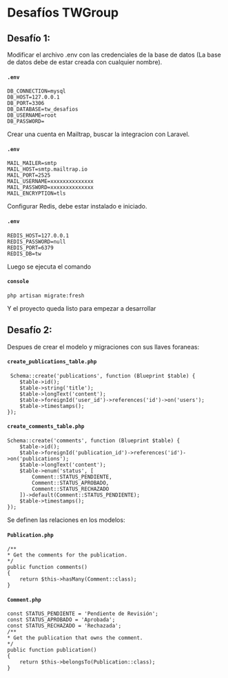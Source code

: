 # Desafíos TWGroup

## Desafío 1:

Modificar el archivo .env con las credenciales de la base de datos
(La base de datos debe de estar creada con cualquier nombre).

#### **`.env`**

```
DB_CONNECTION=mysql
DB_HOST=127.0.0.1
DB_PORT=3306
DB_DATABASE=tw_desafios
DB_USERNAME=root
DB_PASSWORD=
```

Crear una cuenta en Mailtrap, buscar la integracion con Laravel.

#### **`.env`**

```
MAIL_MAILER=smtp
MAIL_HOST=smtp.mailtrap.io
MAIL_PORT=2525
MAIL_USERNAME=xxxxxxxxxxxxxx
MAIL_PASSWORD=xxxxxxxxxxxxxx
MAIL_ENCRYPTION=tls
```

Configurar Redis, debe estar instalado e iniciado.

#### **`.env`**

```
REDIS_HOST=127.0.0.1
REDIS_PASSWORD=null
REDIS_PORT=6379
REDIS_DB=tw
```

Luego se ejecuta el comando

#### **`console`**

```
php artisan migrate:fresh
```

Y el proyecto queda listo para empezar a desarrollar

## Desafío 2:

Despues de crear el modelo y migraciones con sus llaves foraneas:

#### **`create_publications_table.php`**

```
 Schema::create('publications', function (Blueprint $table) {
    $table->id();
    $table->string('title');
    $table->longText('content');
    $table->foreignId('user_id')->references('id')->on('users');
    $table->timestamps();
});
```

#### **`create_comments_table.php`**

```
Schema::create('comments', function (Blueprint $table) {
    $table->id();
    $table->foreignId('publication_id')->references('id')->on('publications');
    $table->longText('content');
    $table->enum('status', [
        Comment::STATUS_PENDIENTE,
        Comment::STATUS_APROBADO,
        Comment::STATUS_RECHAZADO
    ])->default(Comment::STATUS_PENDIENTE);
    $table->timestamps();
});
```

Se definen las relaciones en los modelos:

#### **`Publication.php`**

```
/**
* Get the comments for the publication.
*/
public function comments()
{
    return $this->hasMany(Comment::class);
}
```

#### **`Comment.php`**

```
const STATUS_PENDIENTE = 'Pendiente de Revisión';
const STATUS_APROBADO = 'Aprobada';
const STATUS_RECHAZADO = 'Rechazada';
/**
* Get the publication that owns the comment.
*/
public function publication()
{
    return $this->belongsTo(Publication::class);
}
```
